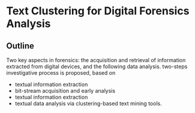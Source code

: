 # Text Clustering for Digital Forensics Analysis

## Outline
Two key aspects in forensics: the acquisition and retrieval of information
extracted from digital devices, and the following data analysis.
two-steps investigative process is proposed, based on
- textual information extraction
 - bit-stream acquisition and early analysis
 - textual information extraction
- textual data analysis via clustering-based text mining tools.
